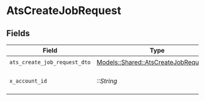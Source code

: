 # AtsCreateJobRequest


## Fields

| Field                                                                                   | Type                                                                                    | Required                                                                                | Description                                                                             |
| --------------------------------------------------------------------------------------- | --------------------------------------------------------------------------------------- | --------------------------------------------------------------------------------------- | --------------------------------------------------------------------------------------- |
| `ats_create_job_request_dto`                                                            | [Models::Shared::AtsCreateJobRequestDto](../../models/shared/atscreatejobrequestdto.md) | :heavy_check_mark:                                                                      | N/A                                                                                     |
| `x_account_id`                                                                          | *::String*                                                                              | :heavy_check_mark:                                                                      | The account identifier                                                                  |